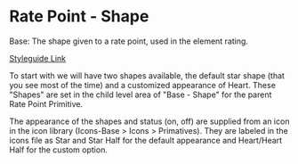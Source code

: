 # Rate Point - Shape

Base: The shape given to a rate point, used in the element rating.

[Styleguide Link](https://zpl.io/b6A8DDW)

To start with we will have two shapes available, the default star shape  (that you see most of the time) and a customized appearance of  Heart. These "Shapes" are set in the child level area of "Base - Shape" for the parent Rate Point Primitive.

The appearance of the shapes and status (on, off) are supplied from an icon in the icon library (Icons-Base > Icons > Primatives). They are labeled in the icons file as  Star and Star Half for the  default appearance and Heart/Heart Half for the custom option.